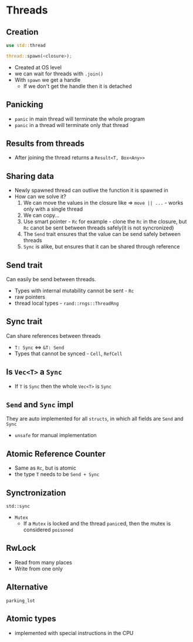 # Threads

## Creation
```rust
use std::thread

thread::spawn(<closure>);
```
- Created at OS level
- we can wait for threads with `.join()`
- With `spawn` we get a handle
  - If we don't get the handle then it is detached

## Panicking
- `panic` in main thread will terminate the whole program
- `panic` in a thread will terminate only that thread

## Results from threads
- After joining the thread returns a `Result<T, Box<Any>>`

## Sharing data
- Newly spawned thread can outlive the function it is spawned in
- How can we solve it?
  1. We can move the values in the closure like => `move || ...` - works only with a single thread
  1. We can copy...
  1. Use smart pointer - `Rc` for example - clone the `Rc` in the closure, but `Rc` canot be sent between threads safely(it is not syncronized)
  1. The `Send` trait ensures that the value can be send safely between threads
  1. `Sync` is alike, but ensures that it can be shared through reference

## Send trait
Can easily be send between threads.
- Types with internal mutability cannot be sent - `Rc`
- raw pointers
- thread local types - `rand::rngs::ThreadRng`

## Sync trait
Can share references between threads
- `T: Sync` <=> `&T: Send`
- Types that cannot be synced - `Cell`, `RefCell`

## Is `Vec<T>` a `Sync`
- If `T` is `Sync` then the whole `Vec<T>` is `Sync`

## `Send` and `Sync` impl
They are auto implemented for all `structs`, in which all fields are `Send` and `Sync`
- `unsafe` for manual implementation

## Atomic Reference Counter
- Same as `Rc`, but is atomic
- the type `T` needs to be `Send + Sync`

## Synctronization
`std::sync`
- `Mutex`
  - If a `Mutex` is locked and the thread `panic`ed, then the mutex is considered `poisoned`

## RwLock
- Read from many places
- Write from one only

## Alternative
`parking_lot`

## Atomic types
- implemented with special instructions in the CPU
